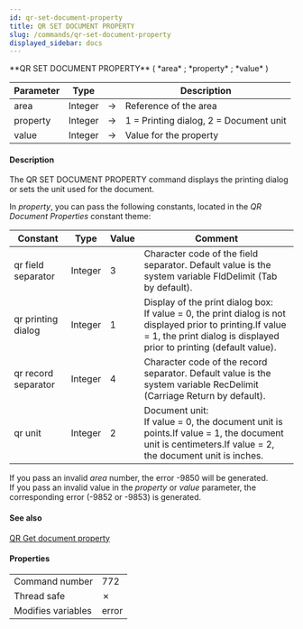 ```yaml
---
id: qr-set-document-property
title: QR SET DOCUMENT PROPERTY
slug: /commands/qr-set-document-property
displayed_sidebar: docs
---
```


<!--REF #_command_.QR SET DOCUMENT PROPERTY.Syntax-->**QR SET DOCUMENT PROPERTY** ( *area* ; *property* ; *value* )<!-- END REF-->
<!--REF #_command_.QR SET DOCUMENT PROPERTY.Params-->
| Parameter | Type |  | Description |
| --- | --- | --- | --- |
| area | Integer | &#8594;  | Reference of the area |
| property | Integer | &#8594;  | 1 = Printing dialog, 2 = Document unit |
| value | Integer | &#8594;  | Value for the property |

<!-- END REF-->

#### Description 

<!--REF #_command_.QR SET DOCUMENT PROPERTY.Summary-->The QR SET DOCUMENT PROPERTY command displays the printing dialog or sets the unit used for the document.<!-- END REF-->

In *property*, you can pass the following constants, located in the *QR Document Properties* constant theme:

| Constant            | Type    | Value | Comment                                                                                                                                                                                       |
| ------------------- | ------- | ----- | --------------------------------------------------------------------------------------------------------------------------------------------------------------------------------------------- |
| qr field separator  | Integer | 3     | Character code of the field separator. Default value is the system variable FldDelimit (Tab by default).                                                                                      |
| qr printing dialog  | Integer | 1     | Display of the print dialog box:<br/>If value = 0, the print dialog is not displayed prior to printing.If value = 1, the print dialog is displayed prior to printing (default value). |
| qr record separator | Integer | 4     | Character code of the record separator. Default value is the system variable RecDelimit (Carriage Return by default).                                                                         |
| qr unit             | Integer | 2     | Document unit: <br/>If value = 0, the document unit is points.If value = 1, the document unit is centimeters.If value = 2, the document unit is inches.                               |

If you pass an invalid *area* number, the error -9850 will be generated.  
If you pass an invalid value in the *property* or *value* parameter, the corresponding error (-9852 or -9853) is generated.

#### See also 

[QR Get document property](qr-get-document-property.md)  

#### Properties

|  |  |
| --- | --- |
| Command number | 772 |
| Thread safe | &cross; |
| Modifies variables | error |


